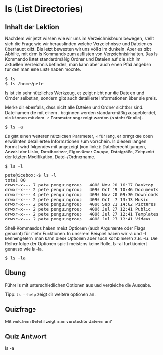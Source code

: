 # ls (List Directories)

## Inhalt der Lektion

Nachdem wir jetzt wissen wie wir uns im Verzeichnisbaum bewegen, stellt sich die Frage wie wir herausfinden welche Verzeichnisse und Dateien es überhaupt gibt. Bis jetzt bewegten wir uns völlig im dunkeln. Aber es gibt Abhilfe, mit dem ls Kommando zum auflisten von Verzeichnisinhalten. Das ls Kommando listet standardmäßig Ordner und Dateien auf die sich im aktuellen Verzeichnis befinden, man kann aber auch einen Pfad angeben für den man eine Liste haben möchte.

<pre>$ ls
$ ls /home/pete</pre>

ls ist ein sehr nützliches Werkzeug, es zeigt nicht nur die Dateien und Ornder selbst an, sondern gibt auch detailierte Informationen über sie preis.

Merke dir ebenfalls, dass nicht alle Dateien und Ordner sichtbar sind. Dateinamen die mit einem . beginnen werden standardmäßig ausgeblendet, sie können mit dem -a Parameter angezeigt werden (a steht für alle).

<pre>$ ls -a</pre>

Es gibt einen weiteren nützlichen Parameter, -l für lang, er bringt die oben erwähnten detailierten Informationen zum vorschein. In diesem langen Format wird folgendes mit angezeigt (von links): Dateiberechtigungen, Anzahl der Links, Dateibesitzer, Eigentümer Gruppe, Dateigröße, Zeitpunkt der letzten Modifikation, Datei-/Ordnername.

<pre>$ ls -l</pre>

<pre>pete@icebox:~$ ls -l
total 80
drwxr-x--- 7 pete penguingroup   4096 Nov 20 16:37 Desktop
drwxr-x--- 2 pete penguingroup   4096 Oct 19 10:46 Documents
drwxr-x--- 4 pete penguingroup   4096 Nov 20 09:30 Downloads
drwxr-x--- 2 pete penguingroup   4096 Oct  7 13:13 Music
drwxr-x--- 2 pete penguingroup   4096 Sep 21 14:02 Pictures
drwxr-x--- 2 pete penguingroup   4096 Jul 27 12:41 Public
drwxr-x--- 2 pete penguingroup   4096 Jul 27 12:41 Templates
drwxr-x--- 2 pete penguingroup   4096 Jul 27 12:41 Videos</pre>

Shell-Kommandos haben meist Optionen (auch Argumente oder Flags genannt) für mehr Funktionen. In unserem Beispiel haben wir -a und -l kennengelern, man kann diese Optionen aber auch kombinieren z.B. -la. Die Reihenfolge der Optionen spielt meistens keine Rolle, ls -al funtkioniert genauso wie ls -la.

<pre>$ ls -la</pre>

## Übung

Führe ls mit unterschiedlichen Optionen aus und vergleiche die Ausgabe.

Tipp: `ls --help` zeigt dir weitere optionen an.

## Quizfrage

Mit welchem Befehl zeigt man versteckte dateien an?

## Quiz Antwort

ls -a
